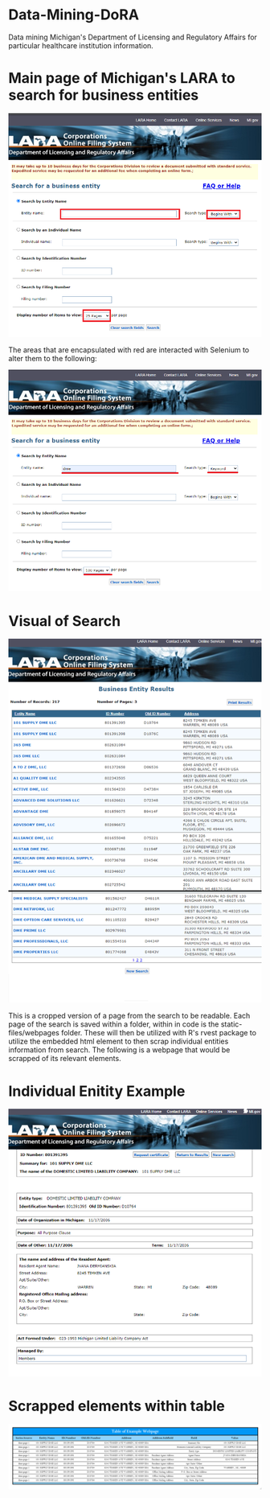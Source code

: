 # Data-Mining-DoRA

Data mining Michigan's Department of Licensing and Regulatory Affairs for particular healthcare institution information.

# Main page of Michigan's LARA to search for business entities
![](static-files/images/empty_main_webpage.png)

The areas that are encapsulated with red are interacted with Selenium to alter them to the following:

![](static-files/images/interacted_main_webpage.png)

# Visual of Search
![](static-files/images/short_page.png)

This is a cropped version of a page from the search to be readable. Each page of the search is saved within a folder, within in code is the static-files/webpages folder. These will then be utilized with R's rvest package to utilize the embedded html element to then scrap individual entities information from search. The following is a webpage that would be scrapped of its relevant elements.


# Individual Enitity Example
![](static-files/images/R_accesses_page_elements.png)

# Scrapped elements within table
![](static-files/images/table.png)
